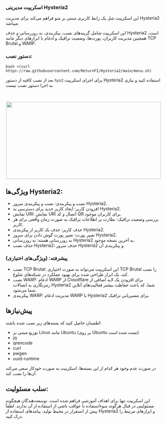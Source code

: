 ### اسکریپت مدیریتی Hysteria2

این اسکریپت شل یک رابط کاربری مبتنی بر منو فراهم می‌کند برای مدیریت Hysteria2 میباشد.

این اسکریپت شامل گزینه‌های نصب، پیکربندی، به روزرسانی و حذف Hysteria2 است، همچنین مدیریت کاربران، پورت‌ها، وضعیت ترافیک و ادغام با ابزارهای دیگر مانند TCP Brutal و WARP.

### دستور نصب:

```shell
bash <(curl https://raw.githubusercontent.com/ReturnFI/Hysteria2/main/menu.sh)
```
بعد از نصب کافیه از دستور `hys2`  برای اجرای اسکریپت Hysteria2 استفاده کنید و نیازی به اجرا دستور نصب نیست.

<br />
<p align="center">
<img src="https://github.com/ReturnFI/Hysteria2/assets/151555003/b1c7ab9f-7887-46fd-8e13-a7bfe9bf5990" width="500" height="250">
<p/>

## ویژگی‌ها Hysteria2:

- نصب و پیکربندی: نصب و پیکربندی سرور Hysteria2.
- افزودن کاربر: ایجاد کاربر جدید برای دسترسی به Hysteria2.
- نمایش URI: نمایش URI اتصال و کد QR برای کاربران موجود.
- بررسی وضعیت ترافیک: نظارت بر اطلاعات ترافیک به صورت زمان واقعی برای هر کاربر.
- حذف کاربر: حذف یک کاربر از پیکربندی Hysteria2.
- تغییر پورت: تغییر پورت‌ گوش‌ دادن برای سرور Hysteria2.
- به روزرسانی هسته: به روزرسانی Hysteria2 به آخرین نسخه موجود.
- حذف نصب Hysteria2: حذف سرور Hysteria2 و پیکربندی آن.
  
### پیشرفته: (ویژگی‌های اختیاری)
- نصب TCP Brutal: این اسکریپت می‌تواند به صورت اختیاری TCP Brutal را نصب کند، یک ابزار طراحی شده برای بهبود عملکرد در شبکه‌های شلوغ.
- نصب WARP: ادغام WARP از Cloudflare برای افزودن یک لایه اضافی از رمزنگاری به اتصالات Hysteria2 شما، که باعث حفاظت بیشتر فعالیت‌های آنلاین شما می‌شود.
- پیکربندی WARP: مدیریت ادغام WARP با Hysteria2 برای مسیریابی ترافیک.

## پیش‌نیازها
اطمینان حاصل کنید که بسته‌های زیر نصب شده باشند:

- توزیع مبتنی بر Linux مانند Ubuntu (بر روی Ubuntu تست شده است)
- jq
- qrencode
- curl
- pwgen
- uuid-runtime

در صورت عدم وجود هر کدام از این بسته‌ها، اسکریپت به صورت خودکار سعی می‌کند آن‌ها را نصب کند.

## سلب مسئولیت:
این اسکریپت تنها برای اهداف آموزشی فراهم شده است. توسعه‌دهندگان هیچگونه مسئولیتی در قبال هرگونه سوءاستفاده یا عواقب ناشی از استفاده از آن ندارند. لطفاً پیش از استقرار در محیط تولید، پیامدهای استفاده از Hysteria2 و ابزارهای مرتبط را درک کنید.
